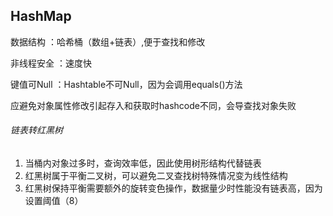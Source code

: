 HashMap
-

数据结构 ：哈希桶（数组+链表）,便于查找和修改

非线程安全 ：速度快

键值可Null ：Hashtable不可Null，因为会调用equals()方法

应避免对象属性修改引起存入和获取时hashcode不同，会导查找对象失败

###### 链表转红黑树

1. 当桶内对象过多时，查询效率低，因此使用树形结构代替链表
2. 红黑树属于平衡二叉树，可以避免二叉查找树特殊情况变为线性结构
3. 红黑树保持平衡需要额外的旋转变色操作，数据量少时性能没有链表高，因为设置阈值（8）
